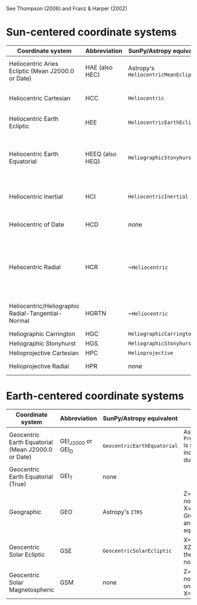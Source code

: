 See Thompson (2006) and Franz & Harper (2002)

# Sun-centered coordinate systems

| Coordinate system | Abbreviation | SunPy/Astropy equivalent | Notes |
| --- | --- | --- | --- |
| Heliocentric Aries Ecliptic (Mean J2000.0 or Date) | HAE (also HEC) | Astropy's `HeliocentricMeanEcliptic` | If using an Astropy version before v3.2, use the misleadingly named `HeliocentricTrueEcliptic` |
| Heliocentric Cartesian | HCC | `Heliocentric` | Z=Sun-observer line, YZ-plane contains solar rotation axis |
| Heliocentric Earth Ecliptic | HEE | `HeliocentricEarthEcliptic` | X=Sun-Earth line, XZ-plane contains the mean ecliptic north pole |
| Heliocentric Earth Equatorial | HEEQ (also HEQ) | `HeliographicStonyhurst` | Specify the coordinate representation using `CartesianRepresentation`, and retrieve the representation via the attribute `.cartesian` |
| Heliocentric Inertial | HCI | `HeliocentricInertial` | Z=solar rotational axis, X=solar ascending node on mean ecliptic (J2000.0) |
| Heliocentric of Date | HCD | none | Z=solar rotational axis, X=solar ascending node on mean ecliptic of date |
| Heliocentric Radial | HCR | ~`Heliocentric` | Use a cylindrical representation, *but* with a 90-degree offset in psi because `Heliocentric` in cylindrical measures counter-clockwise from the west limb rather than solar north |
| Heliocentric/Heliographic Radial-Tangential-Normal | HGRTN | ~`Heliocentric` | The axes are permuted, with HCC X, Y, Z equivalent respectively to HGRTN Y, Z, X|
| Heliographic Carrington | HGC | `HeliographicCarrington` | |
| Heliographic Stonyhurst | HGS | `HeliographicStonyhurst` | |
| Helioprojective Cartesian | HPC | `Helioprojective` | |
| Helioprojective Radial | HPR | none | Is to Heliocentric Radial what HPC is to HCC |

# Earth-centered coordinate systems

| Coordinate system | Abbreviation | SunPy/Astropy equivalent | Notes |
| --- | --- | --- | --- |
| Geocentric Earth Equatorial (Mean J2000.0 or Date) | GEI<sub>J2000</sub> or GEI<sub>D</sub> | `GeocentricEarthEquatorial` | Astropy's `PrecessedGeocentric` is similar, but includes aberration due to Earth motion |
| Geocentric Earth Equatorial (True) | GEI<sub>T</sub> | none |
| Geographic | GEO | Astropy's `ITRS` | Z=true geographic north pole, X=intersection of Greenwich meridian and geographic equator |
| Geocentric Solar Ecliptic | GSE | `GeocentricSolarEcliptic` | X=Earth-Sun line, XZ-plane contains the mean ecliptic north pole |
| Geocentric Solar Magnetospheric | GSM | none | Z=projection of northern dipole axis on GSE YZ plane, X=Earth–Sun line |
